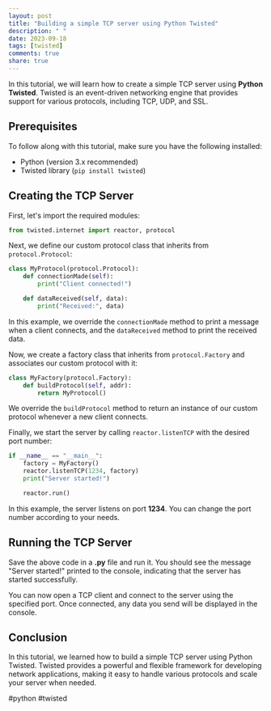```yaml
---
layout: post
title: "Building a simple TCP server using Python Twisted"
description: " "
date: 2023-09-18
tags: [twisted]
comments: true
share: true
---
```


In this tutorial, we will learn how to create a simple TCP server using **Python Twisted**. Twisted is an event-driven networking engine that provides support for various protocols, including TCP, UDP, and SSL.

## Prerequisites
To follow along with this tutorial, make sure you have the following installed:
- Python (version 3.x recommended)
- Twisted library (`pip install twisted`)

## Creating the TCP Server
First, let's import the required modules:

```python
from twisted.internet import reactor, protocol
```

Next, we define our custom protocol class that inherits from `protocol.Protocol`:

```python
class MyProtocol(protocol.Protocol):
    def connectionMade(self):
        print("Client connected!")

    def dataReceived(self, data):
        print("Received:", data)
```

In this example, we override the `connectionMade` method to print a message when a client connects, and the `dataReceived` method to print the received data.

Now, we create a factory class that inherits from `protocol.Factory` and associates our custom protocol with it:

```python
class MyFactory(protocol.Factory):
    def buildProtocol(self, addr):
        return MyProtocol()
```

We override the `buildProtocol` method to return an instance of our custom protocol whenever a new client connects.

Finally, we start the server by calling `reactor.listenTCP` with the desired port number:

```python
if __name__ == "__main__":
    factory = MyFactory()
    reactor.listenTCP(1234, factory)
    print("Server started!")

    reactor.run()
```

In this example, the server listens on port **1234**. You can change the port number according to your needs.

## Running the TCP Server
Save the above code in a **.py** file and run it. You should see the message "Server started!" printed to the console, indicating that the server has started successfully.

You can now open a TCP client and connect to the server using the specified port. Once connected, any data you send will be displayed in the console.

## Conclusion
In this tutorial, we learned how to build a simple TCP server using Python Twisted. Twisted provides a powerful and flexible framework for developing network applications, making it easy to handle various protocols and scale your server when needed.

#python #twisted